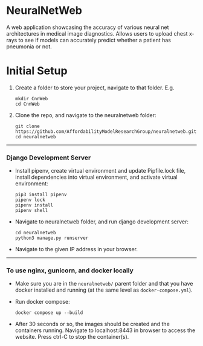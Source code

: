 # NeuralNetWeb
A web application showcasing the accuracy of various neural net architectures in medical image diagnostics. Allows users to upload chest x-rays to see if models can accurately predict whether a patient has pneumonia or not.

# Initial Setup  

1. Create a folder to store your project, navigate to that folder. E.g.
    ```
    mkdir CnnWeb  
    cd CnnWeb  
    ```
  
2. Clone the repo, and navigate to the neuralnetweb folder:
    ```
    git clone https://github.com/AffordabilityModelResearchGroup/neuralnetweb.git  
    cd neuralnetweb  
    ```
  
---  
### Django Development Server  
  
- Install pipenv, create virtual environment and update Pipfile.lock file, install dependencies into virtual environment, and activate virtual environment:  
    ```
    pip3 install pipenv  
    pipenv lock   
    pipenv install  
    pipenv shell  
    ```
  
- Navigate to neuralnetweb folder, and run django development server:  
    ```
    cd neuralnetweb   
    python3 manage.py runserver  
    ```
  
- Navigate to the given IP address in your browser.  
  
---
### To use nginx, gunicorn, and docker locally  
- Make sure you are in the `neuralnetweb/` parent folder and that you have docker installed and running (at the same level as `docker-compose.yml`).
- Run docker compose:
    ```
    docker compose up --build  
    ```  

- After 30 seconds or so, the images should be created and the containers running. Navigate to localhost:8443 in browser to access the website. Press ctrl-C to stop the container(s).